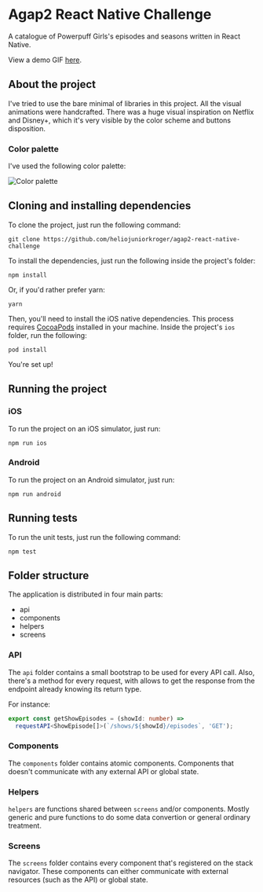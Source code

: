 # Agap2 React Native Challenge

A catalogue of Powerpuff Girls's episodes and seasons written in React Native.

View a demo GIF [here](https://i.gyazo.com/13240c8ce196a07bc74d76961beee0d6.gif).

## About the project

I've tried to use the bare minimal of libraries in this project.
All the visual animations were handcrafted. There was a huge visual inspiration on Netflix and Disney+, which it's very visible by the color scheme and buttons disposition.

### Color palette

I've used the following color palette:

![Color palette](https://i.imgur.com/P7vCdn9.png)

## Cloning and installing dependencies

To clone the project, just run the following command:

```
git clone https://github.com/heliojuniorkroger/agap2-react-native-challenge
```

To install the dependencies, just run the following inside the project's folder:

```
npm install
```

Or, if you'd rather prefer yarn:

```
yarn
```

Then, you'll need to install the iOS native dependencies.
This process requires [CocoaPods](https://cocoapods.org/) installed in your machine.
Inside the project's `ios` folder, run the following:

```
pod install
```

You're set up!

## Running the project

### iOS

To run the project on an iOS simulator, just run:

```
npm run ios
```

### Android

To run the project on an Android simulator, just run:

```
npm run android
```

## Running tests

To run the unit tests, just run the following command:

```
npm test
```

## Folder structure

The application is distributed in four main parts:

- api
- components
- helpers
- screens

### API

The `api` folder contains a small bootstrap to be used for every API call. Also, there's a method for every request, with allows to get the response from the endpoint already knowing its return type.

For instance:

```ts
export const getShowEpisodes = (showId: number) =>
  requestAPI<ShowEpisode[]>(`/shows/${showId}/episodes`, 'GET');
```

### Components

The `components` folder contains atomic components. Components that doesn't communicate with any external API or global state.

### Helpers

`helpers` are functions shared between `screens` and/or components. Mostly generic and pure functions to do some data convertion or general ordinary treatment.

### Screens

The `screens` folder contains every component that's registered on the stack navigator. These components can either communicate with external resources (such as the API) or global state.
